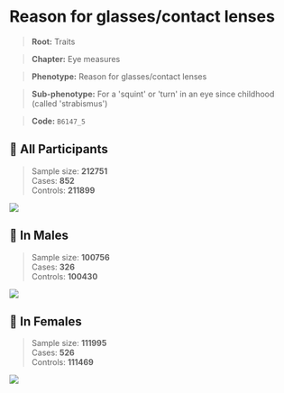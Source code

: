 # Reason for glasses/contact lenses
> **Root:** Traits  

> **Chapter:** Eye measures  

> **Phenotype:** Reason for glasses/contact lenses  

> **Sub-phenotype:** For a 'squint' or 'turn' in an eye since childhood (called 'strabismus')  

> **Code:** `B6147_5`

## 🧪 All Participants  
> Sample size: **212751**  
> Cases: **852**  
> Controls: **211899**
<img src="/Traits/Figures/ALL/B6147_5.png"/>
<CsvTable src="/public/Traits/Data/ALL/LG_B6147_5.csv" label="🔍 View full results" />

## 👨 In Males  
> Sample size: **100756**  
> Cases: **326**  
> Controls: **100430**
<img src="/Traits/Figures/Male/B6147_5.png"/>
<CsvTable src="/public/Traits/Data/Male/LG_B6147_5.csv" label="🔍 View full results" />

## 👩 In Females  
> Sample size: **111995**  
> Cases: **526**  
> Controls: **111469**
<img src="/Traits/Figures/Female/B6147_5.png"/>
<CsvTable src="/public/Traits/Data/Female/LG_B6147_5.csv" label="🔍 View full results" />
